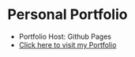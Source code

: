 # Personal Portfolio
- Portfolio Host: Github Pages
- <a href="https://dominikdanner.github.io">Click here to visit my Portfolio</a>
